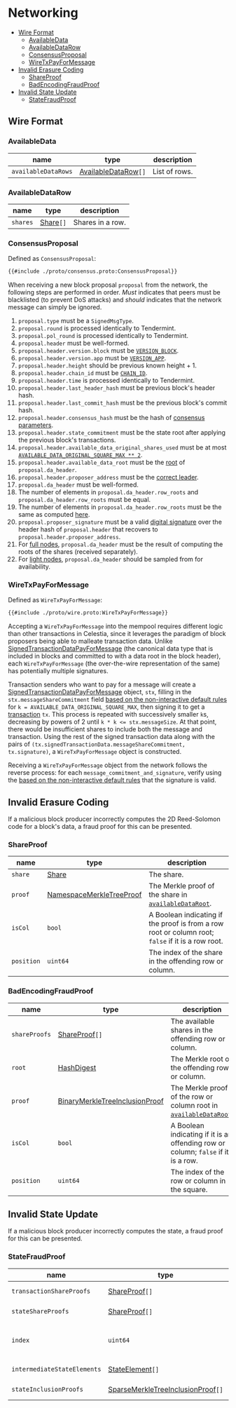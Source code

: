 # Networking

- [Wire Format](#wire-format)
  - [AvailableData](#availabledata)
  - [AvailableDataRow](#availabledatarow)
  - [ConsensusProposal](#consensusproposal)
  - [WireTxPayForMessage](#wiretxpayformessage)
- [Invalid Erasure Coding](#invalid-erasure-coding)
  - [ShareProof](#shareproof)
  - [BadEncodingFraudProof](#badencodingfraudproof)
- [Invalid State Update](#invalid-state-update)
  - [StateFraudProof](#statefraudproof)

## Wire Format

### AvailableData

| name                | type                                      | description   |
|---------------------|-------------------------------------------|---------------|
| `availableDataRows` | [AvailableDataRow](#availabledatarow)`[]` | List of rows. |

### AvailableDataRow

| name     | type                                    | description      |
|----------|-----------------------------------------|------------------|
| `shares` | [Share](./data_structures.md#share)`[]` | Shares in a row. |

### ConsensusProposal

Defined as `ConsensusProposal`:

```protobuf
{{#include ./proto/consensus.proto:ConsensusProposal}}
```

When receiving a new block proposal `proposal` from the network, the following steps are performed in order. _Must_ indicates that peers must be blacklisted (to prevent DoS attacks) and _should_ indicates that the network message can simply be ignored.

1. `proposal.type` must be a `SignedMsgType`.
1. `proposal.round` is processed identically to Tendermint.
1. `proposal.pol_round` is processed identically to Tendermint.
1. `proposal.header` must be well-formed.
1. `proposal.header.version.block` must be [`VERSION_BLOCK`](./consensus.md#constants).
1. `proposal.header.version.app` must be [`VERSION_APP`](./consensus.md#constants).
1. `proposal.header.height` should be previous known height + 1.
1. `proposal.header.chain_id` must be [`CHAIN_ID`](./consensus.md#constants).
1. `proposal.header.time` is processed identically to Tendermint.
1. `proposal.header.last_header_hash` must be previous block's header hash.
1. `proposal.header.last_commit_hash` must be the previous block's commit hash.
1. `proposal.header.consensus_hash` must be the hash of [consensus parameters](./data_structures.md#header).
1. `proposal.header.state_commitment` must be the state root after applying the previous block's transactions.
1. `proposal.header.available_data_original_shares_used` must be at most [`AVAILABLE_DATA_ORIGINAL_SQUARE_MAX ** 2`](./consensus.md#constants).
1. `proposal.header.available_data_root` must be the [root](./data_structures.md#availabledataheader) of `proposal.da_header`.
1. `proposal.header.proposer_address` must be the [correct leader](./consensus.md#leader-selection).
1. `proposal.da_header` must be well-formed.
1. The number of elements in `proposal.da_header.row_roots` and `proposal.da_header.row_roots` must be equal.
1. The number of elements in `proposal.da_header.row_roots` must be the same as computed [here](./data_structures.md#header).
1. `proposal.proposer_signature` must be a valid [digital signature](./data_structures.md#public-key-cryptography) over the header hash of `proposal.header` that recovers to `proposal.header.proposer_address`.
1. For [full nodes](./node_types.md#node-type-definitions), `proposal.da_header` must be the result of computing the roots of the shares (received separately).
1. For [light nodes](./node_types.md#node-type-definitions), `proposal.da_header` should be sampled from for availability.

### WireTxPayForMessage

Defined as `WireTxPayForMessage`:

```protobuf
{{#include ./proto/wire.proto:WireTxPayForMessage}}
```

Accepting a `WireTxPayForMessage` into the mempool requires different logic than other transactions in Celestia, since it leverages the paradigm of block proposers being able to malleate transaction data. Unlike [SignedTransactionDataPayForMessage](./data_structures.md#signedtransactiondatapayformessage) (the canonical data type that is included in blocks and committed to with a data root in the block header), each `WireTxPayForMessage` (the over-the-wire representation of the same) has potentially multiple signatures.

Transaction senders who want to pay for a message will create a [SignedTransactionDataPayForMessage](./data_structures.md#signedtransactiondatapayformessage) object, `stx`, filling in the `stx.messageShareCommitment` field [based on the non-interactive default rules](../rationale/message_block_layout.md#non-interactive-default-rules) for `k = AVAILABLE_DATA_ORIGINAL_SQUARE_MAX`, then signing it to get a [transaction](./data_structures.md#transaction) `tx`. This process is repeated with successively smaller `k`s, decreasing by powers of 2 until `k * k <= stx.messageSize`. At that point, there would be insufficient shares to include both the message and transaction. Using the rest of the signed transaction data along with the pairs of `(tx.signedTransactionData.messageShareCommitment, tx.signature)`, a `WireTxPayForMessage` object is constructed.

Receiving a `WireTxPayForMessage` object from the network follows the reverse process: for each `message_commitment_and_signature`, verify using the [based on the non-interactive default rules](../rationale/message_block_layout.md#non-interactive-default-rules) that the signature is valid.

## Invalid Erasure Coding

If a malicious block producer incorrectly computes the 2D Reed-Solomon code for a block's data, a fraud proof for this can be presented.

### ShareProof

| name       | type                                                  | description                                                                                       |
|------------|-------------------------------------------------------|---------------------------------------------------------------------------------------------------|
| `share`    | [Share](./data_structures.md#share)                   | The share.                                                                                        |
| `proof`    | [NamespaceMerkleTreeProof](#namespacemerkletreeproof) | The Merkle proof of the share in [`availableDataRoot`](./data_structures.md#header).              |
| `isCol`    | `bool`                                                | A Boolean indicating if the proof is from a row root or column root; `false` if it is a row root. |
| `position` | `uint64`                                              | The index of the share in the offending row or column.                                            |

### BadEncodingFraudProof

| name          | type                                                                                  | description                                                                                           |
|---------------|---------------------------------------------------------------------------------------|------------------------------------------------------------------------------------------------------|
| `shareProofs` | [ShareProof](./data_structures.md#shareproof)`[]`                                     | The available shares in the offending row or column.                                                 |
| `root`        | [HashDigest](./data_structures.md#hashdigest)                                         | The Merkle root of the offending row or column.                                                       |
| `proof`       | [BinaryMerkleTreeInclusionProof](./data_structures.md#binarymerkletreeinclusionproof) | The Merkle proof of the row or column root in [`availableDataRoot`](./data_structures.md#header).|
| `isCol`       | `bool`                                                                                | A Boolean indicating if it is an offending row or column; `false` if it is a row.                     |
| `position`    | `uint64`                                                                              | The index of the row or column in the square.                                                         |
## Invalid State Update

If a malicious block producer incorrectly computes the state, a fraud proof for this can be presented.

### StateFraudProof

| name                       | type                                                                                     | description                                                                                                                                                                                            |
|----------------------------|------------------------------------------------------------------------------------------|-------------------------------------------------------------------------------------------------------------------------------------------------------------------------------------------------------|
| `transactionShareProofs`   | [ShareProof](#shareproof)`[]`                                                            | `isCol` of type `bool` must be `false`.                                                                                                                                                                |
| `stateShareProofs`         | [ShareProof](#shareproof)`[]`                                                            | `isCol` of type `bool` must be `false`.                                                                                                                                                                |
| `index`                    | `uint64`                                                                                 | Index for connecting the [WrappedIntermediateStateRoot](./data_structures.md#wrappedintermediatestateroot) and [WrappedTransaction](./data_structures.md#wrappedtransaction) after shares are parsed. |
| `intermediateStateElements`| [StateElement](./data_structures.md#stateelement)`[]`                                   | State elements that were changed by the transactions.                                                                                                                                                  |
| `stateInclusionProofs`     | [SparseMerkleTreeInclusionProof](./data_structures.md#sparsemerkletreeinclusionproof)`[]`| SparseMerkleTree inclusion proofs for the state elements.                                                                                                                                      |
